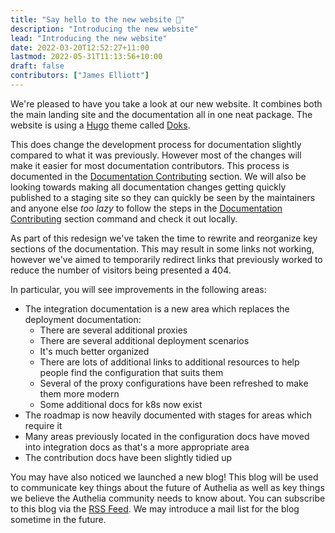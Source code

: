 ```yaml
---
title: "Say hello to the new website 👋"
description: "Introducing the new website"
lead: "Introducing the new website"
date: 2022-03-20T12:52:27+11:00
lastmod: 2022-05-31T11:13:56+10:00
draft: false
contributors: ["James Elliott"]
---
```


We're pleased to have you take a look at our new website. It combines both the main landing site and the documentation
all in one neat package. The website is using a [Hugo] theme called [Doks].

This does change the development process for documentation slightly compared to what it was previously. However most of
the changes will make it easier for most documentation contributors. This process is documented in the
[Documentation Contributing] section. We will also be looking towards making all
documentation changes getting quickly published to a staging site so they can quickly be seen by the maintainers and
anyone else _too lazy_ to follow the steps in the [Documentation Contributing] section command and check it out locally.

As part of this redesign we've taken the time to rewrite and reorganize key sections of the documentation. This may
result in some links not working, however we've aimed to temporarily redirect links that previously worked to reduce the
number of visitors being presented a 404.

In particular, you will see improvements in the following areas:

- The integration documentation is a new area which replaces the deployment documentation:
  - There are several additional proxies
  - There are several additional deployment scenarios
  - It's much better organized
  - There are lots of additional links to additional resources to help people find the configuration that suits them
  - Several of the proxy configurations have been refreshed to make them more modern
  - Some additional docs for k8s now exist
- The roadmap is now heavily documented with stages for areas which require it
- Many areas previously located in the configuration docs have moved into integration docs as that's a more appropriate
  area
- The contribution docs have been slightly tidied up

You may have also noticed we launched a new blog! This blog will be used to communicate key things about the future of
Authelia as well as key things we believe the Authelia community needs to know about. You can subscribe to this blog
via the [RSS Feed](https://www.authelia.com/blog/index.xml). We may introduce a mail list for the blog sometime in the
future.

[Hugo]: https://gohugo.io/
[Doks]: https://getdoks.org/
[Documentation Contributing]: ../../contributing/prologue/documentation.md
